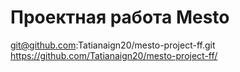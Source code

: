 # Проектная работа Mesto
git@github.com:Tatianaign20/mesto-project-ff.git
https://github.com/Tatianaign20/mesto-project-ff/


